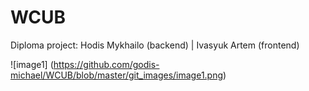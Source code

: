 # WCUB
Diploma project: Hodis Mykhailo (backend) | Ivasyuk Artem (frontend)

![image1]
(https://github.com/godis-michael/WCUB/blob/master/git_images/image1.png)
